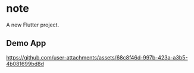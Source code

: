 # note

A new Flutter project.

## Demo App
https://github.com/user-attachments/assets/68c8f46d-997b-423a-a3b5-4b081699bd8d

